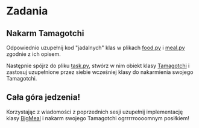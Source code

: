 Zadania
=======

Nakarm Tamagotchi
-----------------

Odpowiednio uzupełnij kod "jadalnych" klas w plikach [food.py](./food.py) i [meal.py](./meal.py) zgodnie z ich opisem.

Następnie spójrz do pliku [task.py](./task.py), stwórz w nim obiekt klasy [Tamagotchi](./tamagotchi.py) i zastosuj uzupełnione przez siebie wcześniej klasy do nakarmienia swojego Tamagotchi.


Cała góra jedzenia!
-------------------

Korzystając z wiadomości z poprzednich sesji uzupełnij implementację
klasy [BigMeal](./bigmeal.py) i nakarm swojego Tamagotchi
ogrrrrroooomnym posiłkiem!
